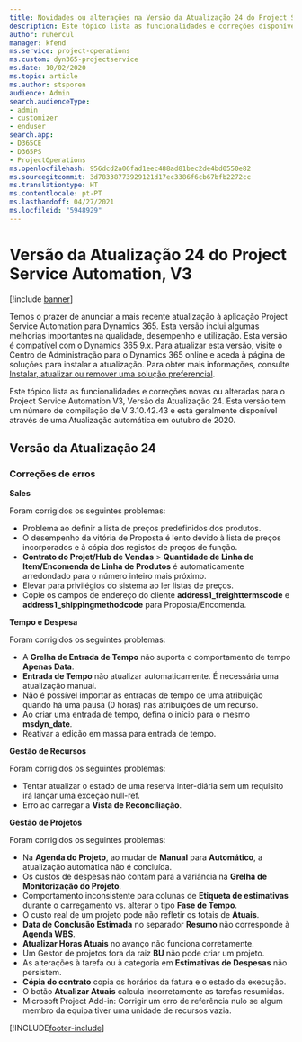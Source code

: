 ```yaml
---
title: Novidades ou alterações na Versão da Atualização 24 do Project Service Automation, V3
description: Este tópico lista as funcionalidades e correções disponíveis no Project Service Automation V3, Versão da Atualização 24, V3.
author: ruhercul
manager: kfend
ms.service: project-operations
ms.custom: dyn365-projectservice
ms.date: 10/02/2020
ms.topic: article
ms.author: stsporen
audience: Admin
search.audienceType:
- admin
- customizer
- enduser
search.app:
- D365CE
- D365PS
- ProjectOperations
ms.openlocfilehash: 956dcd2a06fad1eec488ad81bec2de4bd0550e82
ms.sourcegitcommit: 3d78338773929121d17ec3386f6cb67bfb2272cc
ms.translationtype: HT
ms.contentlocale: pt-PT
ms.lasthandoff: 04/27/2021
ms.locfileid: "5948929"
---
```

# <a name="project-service-automation-update-release-24-v3"></a>Versão da Atualização 24 do Project Service Automation, V3

[!include [banner](../includes/psa-now-project-operations.md)]

Temos o prazer de anunciar a mais recente atualização à aplicação Project Service Automation para Dynamics 365. Esta versão inclui algumas melhorias importantes na qualidade, desempenho e utilização. Esta versão é compatível com o Dynamics 365 9.x. Para atualizar esta versão, visite o Centro de Administração para o Dynamics 365 online e aceda à página de soluções para instalar a atualização. Para obter mais informações, consulte [Instalar, atualizar ou remover uma solução preferencial](/power-platform/admin/install-remove-preferred-solution).

Este tópico lista as funcionalidades e correções novas ou alteradas para o Project Service Automation V3, Versão da Atualização 24. Esta versão tem um número de compilação de V 3.10.42.43 e está geralmente disponível através de uma Atualização automática em outubro de 2020.

## <a name="update-release-24"></a>Versão da Atualização 24

### <a name="bug-fixes"></a>Correções de erros

**Sales**

Foram corrigidos os seguintes problemas:

- Problema ao definir a lista de preços predefinidos dos produtos.
- O desempenho da vitória de Proposta é lento devido à lista de preços incorporados e à cópia dos registos de preços de função.
- **Contrato do Projet/Hub de Vendas** > **Quantidade de Linha de Item/Encomenda de Linha de Produtos** é automaticamente arredondado para o número inteiro mais próximo.
- Elevar para privilégios do sistema ao ler listas de preços.
- Copie os campos de endereço do cliente **address1_freighttermscode** e **address1_shippingmethodcode** para Proposta/Encomenda. 


**Tempo e Despesa**

Foram corrigidos os seguintes problemas:

- A **Grelha de Entrada de Tempo** não suporta o comportamento de tempo **Apenas Data**.
- **Entrada de Tempo** não atualizar automaticamente. É necessária uma atualização manual.
- Não é possível importar as entradas de tempo de uma atribuição quando há uma pausa (0 horas) nas atribuições de um recurso.
- Ao criar uma entrada de tempo, defina o início para o mesmo **msdyn_date**.
- Reativar a edição em massa para entrada de tempo.

**Gestão de Recursos**

Foram corrigidos os seguintes problemas:

- Tentar atualizar o estado de uma reserva inter-diária sem um requisito irá lançar uma exceção null-ref.
- Erro ao carregar a **Vista de Reconciliação**.


**Gestão de Projetos**

Foram corrigidos os seguintes problemas:

- Na **Agenda do Projeto**, ao mudar de **Manual** para **Automático**, a atualização automática não é concluída.
- Os custos de despesas não contam para a variância na **Grelha de Monitorização do Projeto**.
- Comportamento inconsistente para colunas de **Etiqueta de estimativas** durante o carregamento vs. alterar o tipo **Fase de Tempo**.
- O custo real de um projeto pode não refletir os totais de **Atuais**.
- **Data de Conclusão Estimada** no separador **Resumo** não corresponde à **Agenda WBS**.
- **Atualizar Horas Atuais** no avanço não funciona corretamente.
- Um Gestor de projetos fora da raiz **BU** não pode criar um projeto.
- As alterações à tarefa ou à categoria em **Estimativas de Despesas** não persistem.
- **Cópia do contrato** copia os horários da fatura e o estado da execução.
- O botão **Atualizar Atuais** calcula incorretamente as tarefas resumidas.
- Microsoft Project Add-in: Corrigir um erro de referência nulo se algum membro da equipa tiver uma unidade de recursos vazia.



[!INCLUDE[footer-include](../includes/footer-banner.md)]